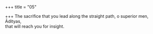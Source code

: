+++
title = "05"

+++
The sacrifice that you lead along the straight path, o superior men,  Ādityas,  
that will reach you for insight. 